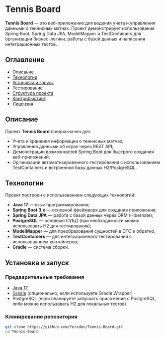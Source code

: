 # Tennis Board

**Tennis Board** — это веб-приложение для ведения учета и управления данными о теннисных матчах. Проект демонстрирует использование Spring Boot, Spring Data JPA, ModelMapper и TestContainers для организации бизнес-логики, работы с базой данных и написания интеграционных тестов.

## Оглавление

- [Описание](#описание)
- [Технологии](#технологии)
- [Установка и запуск](#установка-и-запуск)
- [Тестирование](#тестирование)
- [Структура проекта](#структура-проекта)
- [Контрибьютинг](#контрибьютинг)
- [Лицензия](#лицензия)

## Описание

Проект **Tennis Board** предназначен для:
- Учета и хранения информации о теннисных матчах;
- Управления данными об играх через REST API;
- Демонстрации возможностей Spring Boot для быстрого создания веб-приложений;
- Организации автоматизированного тестирования с использованием TestContainers и встроенной базы данных H2/PostgreSQL.

## Технологии

Проект построен с использованием следующих технологий:
- **Java 17** — язык программирования;
- **Spring Boot 3.x** — основной фреймворк для создания приложения;
- **Spring Data JPA** — работа с базой данных через ORM (Hibernate);
- **PostgreSQL** — основная СУБД (при необходимости можно использовать H2 для тестирования);
- **ModelMapper** — для преобразования сущностей в DTO и обратно;
- **TestContainers** — для интеграционного тестирования с использованием контейнеров;
- **Gradle** — система сборки.

## Установка и запуск

### Предварительные требования

- [Java 17](https://www.oracle.com/java/technologies/javase/jdk17-archive-downloads.html)
- [Gradle](https://gradle.org/install/) (опционально, если используете Gradle Wrapper)
- PostgreSQL (если планируете запускать приложение с PostgreSQL, либо можно использовать H2 для локальных тестов)

### Клонирование репозитория

```bash
git clone https://github.com/Yersdev/Tennis-Board.git
cd Tennis-Board
